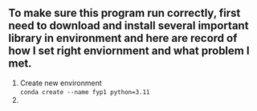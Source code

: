 ## To make sure this program run correctly, first need to download and install several important library in environment and here are record of how I set right enviornment and what problem I met.

1. Create new environment<br/>
```conda create --name fyp1 python=3.11```
2. 
